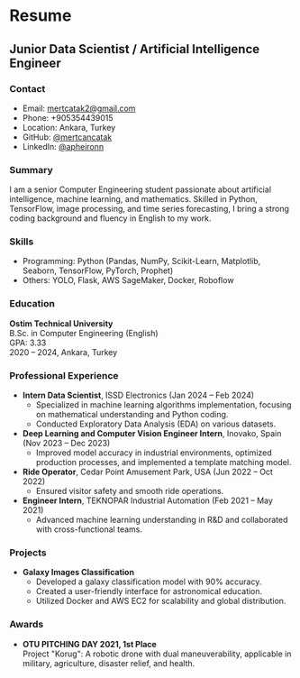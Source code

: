 # Resume

## Junior Data Scientist / Artificial Intelligence Engineer

### Contact
- Email: mertcatak2@gmail.com
- Phone: +905354439015
- Location: Ankara, Turkey
- GitHub: [@mertcancatak](https://github.com/mertcancatak)
- LinkedIn: [@apheironn](https://linkedin.com/in/apheironn)

### Summary
I am a senior Computer Engineering student passionate about artificial intelligence, machine learning, and mathematics. Skilled in Python, TensorFlow, image processing, and time series forecasting, I bring a strong coding background and fluency in English to my work.


### Skills
- Programming: Python (Pandas, NumPy, Scikit-Learn, Matplotlib, Seaborn, TensorFlow, PyTorch, Prophet)
- Others: YOLO, Flask, AWS SageMaker, Docker, Roboflow


### Education
**Ostim Technical University**  
B.Sc. in Computer Engineering (English)  
GPA: 3.33  
2020 – 2024, Ankara, Turkey

### Professional Experience
- **Intern Data Scientist**, ISSD Electronics (Jan 2024 – Feb 2024)
  - Specialized in machine learning algorithms implementation, focusing on mathematical understanding and Python coding.
  - Conducted Exploratory Data Analysis (EDA) on various datasets.
- **Deep Learning and Computer Vision Engineer Intern**, Inovako, Spain (Nov 2023 – Dec 2023)
  - Improved model accuracy in industrial environments, optimized production processes, and implemented a template matching model.
- **Ride Operator**, Cedar Point Amusement Park, USA (Jun 2022 – Oct 2022)
  - Ensured visitor safety and smooth ride operations.
- **Engineer Intern**, TEKNOPAR Industrial Automation (Feb 2021 – May 2021)
  - Advanced machine learning understanding in R&D and collaborated with cross-functional teams.

### Projects
- **Galaxy Images Classification**
  - Developed a galaxy classification model with 90% accuracy.
  - Created a user-friendly interface for astronomical education.
  - Utilized Docker and AWS EC2 for scalability and global distribution.

### Awards
- **OTU PITCHING DAY 2021, 1st Place**  
  Project "Korug": A robotic drone with dual maneuverability, applicable in military, agriculture, disaster relief, and health.


